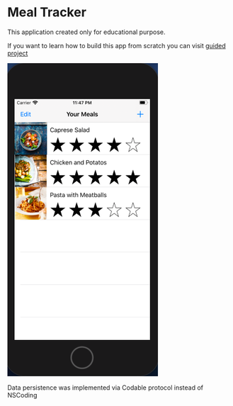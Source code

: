 # Meal Tracker

This application created only for educational purpose.

If you want to learn how to build this app from scratch you can visit [guided project](https://developer.apple.com/library/archive/referencelibrary/GettingStarted/DevelopiOSAppsSwift/index.html#//apple_ref/doc/uid/TP40015214-CH2-SW1)

![Start screen](Screenshots/1.png)

Data persistence was implemented via Codable protocol instead of NSCoding
